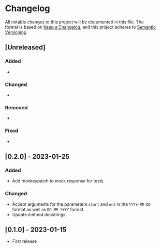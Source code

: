 # Changelog

All notable changes to this project will be documented in this file. The format is based on [Keep a Changelog](https://keepachangelog.com/en/1.0.0/),
and this project adheres to [Semantic Versioning](https://semver.org/spec/v2.0.0.html).

## [Unreleased]
### Added 
- 
### Changed
-
### Removed
-
### Fixed
- 

## [0.2.0] - 2023-01-25
### Added 
- Add monkeypatch to mock response for tests.
### Changed
- Accept arguments for the parameters `start` and `end` in the `YYYY-MM-DD` format as well as `DD-MM-YYYY` format.
- Update method docstrings.


## [0.1.0] - 2023-01-15
- First release
